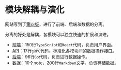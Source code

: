 # 模块解耦与演化

网站写到了[第四版](https://github.com/lzztt/onenow/releases/tag/v4.0.0)，进行了前端、后端和数据的分离。

分离的好处是解耦，各模块可以独立快速的扩展和演进。

- [前端](https://github.com/lzztt/onenow/tree/248f98db626392a15955b6542250a99444fc5964/frontend/src)：150行`TypeScript`和`React`代码，负责用户界面。
- [API](https://github.com/lzztt/onenow/tree/248f98db626392a15955b6542250a99444fc5964/proto)：17行`gRPC`代码，标准化各模块间的数据操作接口。
- [后端](https://github.com/lzztt/onenow/tree/248f98db626392a15955b6542250a99444fc5964/backend)：96行`Go`代码，负责进行数据操作。
- [数据](https://github.com/lzztt/onenow/tree/248f98db626392a15955b6542250a99444fc5964/note)：10个note，200行`Markdown`文字，负责存储数据。
